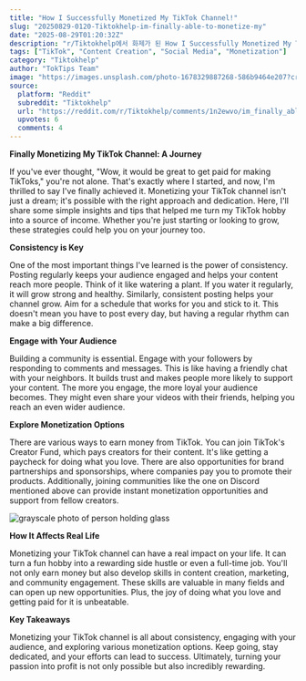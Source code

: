 ```yaml
---
title: "How I Successfully Monetized My TikTok Channel!"
slug: "20250829-0120-Tiktokhelp-im-finally-able-to-monetize-my"
date: "2025-08-29T01:20:32Z"
description: "r/Tiktokhelp에서 화제가 된 How I Successfully Monetized My TikTok Channel!에 대한 깊이 있는 분석과 인사이트"
tags: ["TikTok", "Content Creation", "Social Media", "Monetization"]
category: "Tiktokhelp"
author: "TokTips Team"
image: "https://images.unsplash.com/photo-1678329887268-586b9464e207?crop=entropy&cs=tinysrgb&fit=max&fm=jpg&ixid=M3w3OTU0NDF8MHwxfHNlYXJjaHwxN3x8dGlrdG9rfGVufDF8MHx8fDE3NTYzODc1MDF8MA&ixlib=rb-4.1.0&q=80&w=1080"
source:
  platform: "Reddit"
  subreddit: "Tiktokhelp"
  url: "https://reddit.com/r/Tiktokhelp/comments/1n2ewvo/im_finally_able_to_monetize_my_tiktok_channel/"
  upvotes: 6
  comments: 4
---
```


**Finally Monetizing My TikTok Channel: A Journey**

If you've ever thought, "Wow, it would be great to get paid for making TikToks," you're not alone. That's exactly where I started, and now, I'm thrilled to say I've finally achieved it. Monetizing your TikTok channel isn't just a dream; it's possible with the right approach and dedication. Here, I'll share some simple insights and tips that helped me turn my TikTok hobby into a source of income. Whether you're just starting or looking to grow, these strategies could help you on your journey too.

**Consistency is Key**

One of the most important things I've learned is the power of consistency. Posting regularly keeps your audience engaged and helps your content reach more people. Think of it like watering a plant. If you water it regularly, it will grow strong and healthy. Similarly, consistent posting helps your channel grow. Aim for a schedule that works for you and stick to it. This doesn't mean you have to post every day, but having a regular rhythm can make a big difference.

**Engage with Your Audience**

Building a community is essential. Engage with your followers by responding to comments and messages. This is like having a friendly chat with your neighbors. It builds trust and makes people more likely to support your content. The more you engage, the more loyal your audience becomes. They might even share your videos with their friends, helping you reach an even wider audience.

**Explore Monetization Options**

There are various ways to earn money from TikTok. You can join TikTok's Creator Fund, which pays creators for their content. It's like getting a paycheck for doing what you love. There are also opportunities for brand partnerships and sponsorships, where companies pay you to promote their products. Additionally, joining communities like the one on Discord mentioned above can provide instant monetization opportunities and support from fellow creators.

![grayscale photo of person holding glass](https://images.unsplash.com/photo-1604948501466-4e9c339b9c24?crop=entropy&cs=tinysrgb&fit=max&fm=jpg&ixid=M3w3OTU0NDF8MHwxfHNlYXJjaHwxNnx8c3VjY2Vzc3xlbnwxfDB8fHwxNzU2NDMwNDE5fDA&ixlib=rb-4.1.0&q=80&w=1080)

**How It Affects Real Life**

Monetizing your TikTok channel can have a real impact on your life. It can turn a fun hobby into a rewarding side hustle or even a full-time job. You'll not only earn money but also develop skills in content creation, marketing, and community engagement. These skills are valuable in many fields and can open up new opportunities. Plus, the joy of doing what you love and getting paid for it is unbeatable.

**Key Takeaways**

Monetizing your TikTok channel is all about consistency, engaging with your audience, and exploring various monetization options. Keep going, stay dedicated, and your efforts can lead to success. Ultimately, turning your passion into profit is not only possible but also incredibly rewarding.
